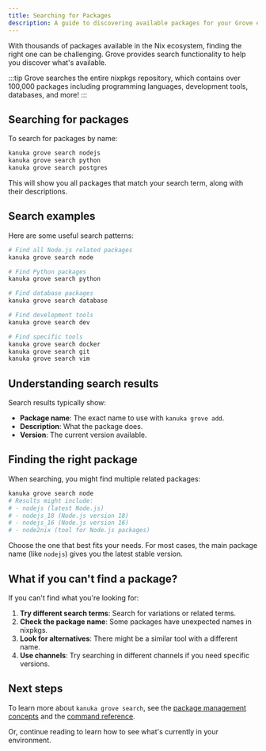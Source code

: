 ```yaml
---
title: Searching for Packages
description: A guide to discovering available packages for your Grove environment using Kānuka.
---
```


With thousands of packages available in the Nix ecosystem, finding the right one can be challenging. Grove provides search functionality to help you discover what's available.

:::tip
Grove searches the entire nixpkgs repository, which contains over 100,000 packages including programming languages, development tools, databases, and more!
:::

## Searching for packages

To search for packages by name:

```bash
kanuka grove search nodejs
kanuka grove search python
kanuka grove search postgres
```

This will show you all packages that match your search term, along with their descriptions.

## Search examples

Here are some useful search patterns:

```bash
# Find all Node.js related packages
kanuka grove search node

# Find Python packages
kanuka grove search python

# Find database packages
kanuka grove search database

# Find development tools
kanuka grove search dev

# Find specific tools
kanuka grove search docker
kanuka grove search git
kanuka grove search vim
```

## Understanding search results

Search results typically show:
- **Package name**: The exact name to use with `kanuka grove add`.
- **Description**: What the package does.
- **Version**: The current version available.

## Finding the right package

When searching, you might find multiple related packages:

```bash
kanuka grove search node
# Results might include:
# - nodejs (latest Node.js)
# - nodejs_18 (Node.js version 18)
# - nodejs_16 (Node.js version 16)
# - node2nix (tool for Node.js packages)
```

Choose the one that best fits your needs. For most cases, the main package name (like `nodejs`) gives you the latest stable version.

## What if you can't find a package?

If you can't find what you're looking for:

1. **Try different search terms**: Search for variations or related terms.
2. **Check the package name**: Some packages have unexpected names in nixpkgs.
3. **Look for alternatives**: There might be a similar tool with a different name.
4. **Use channels**: Try searching in different channels if you need specific versions.

## Next steps

To learn more about `kanuka grove search`, see the [package management concepts](/concepts/grove-packages) and the [command reference](/reference/references).

Or, continue reading to learn how to see what's currently in your environment.